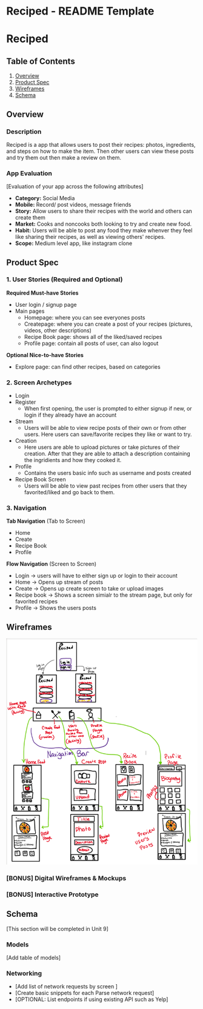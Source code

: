 Reciped - README Template
===

# Reciped

## Table of Contents
1. [Overview](#Overview)
1. [Product Spec](#Product-Spec)
1. [Wireframes](#Wireframes)
2. [Schema](#Schema)

## Overview
### Description
Reciped is a app that allows users to post their recipes: photos, ingredients, and steps on how to make the item. Then other users can view these posts and try them out then make a review on them.

### App Evaluation
[Evaluation of your app across the following attributes]
- **Category:** Social Media
- **Mobile:** Record/ post videos, message friends
- **Story:** Allow users to share their recipes with the world and others can create them
- **Market:** Cooks and noncooks both looking to try and create new food.
- **Habit:** Users will be able to post any food they make whenver they feel like sharing their recipes, as well as viewing others' recipes.
- **Scope:** Medium level app, like instagram clone

## Product Spec

### 1. User Stories (Required and Optional)

**Required Must-have Stories**

* User login / signup page
* Main pages
    * Homepage: where you can see everyones posts
    * Createpage: where you can create a post of your recipes (pictures, videos, other descriptions)
    * Recipe Book page: shows all of the liked/saved recipes
    * Profile page: contain all posts of user, can also logout 

**Optional Nice-to-have Stories**

* Explore page: can find other recipes, based on categories

### 2. Screen Archetypes

* Login
* Register
   * When first opening, the user is prompted to either signup if new, or login if they already have an account
* Stream
    * Users will be able to view recipe posts of their own or from other users. Here users can save/favorite recipes they like or want to try.
* Creation
    * Here users are able to upload pictures or take pictures of their creation. After that they are able to attach a description containing the ingridients and how they cooked it.
* Profile
    * Contains the users basic info such as username and posts created
* Recipe Book Screen
    * Users will be able to view past recipes from other users that they favorited/liked and go back to them.

### 3. Navigation

**Tab Navigation** (Tab to Screen)

* Home
* Create
* Recipe Book
* Profile

**Flow Navigation** (Screen to Screen)

* Login -> users will have to either sign up or login to their account
* Home -> Opens up stream of posts
* Create -> Opens up create screen to take or upload images  
* Recipe book -> Shows a screen simialr to the stream page, but only for favorited recipes
* Profile -> Shows the users posts

## Wireframes
<img src="wireframe.png" width=600>

### [BONUS] Digital Wireframes & Mockups

### [BONUS] Interactive Prototype

## Schema 
[This section will be completed in Unit 9]
### Models
[Add table of models]
### Networking
- [Add list of network requests by screen ]
- [Create basic snippets for each Parse network request]
- [OPTIONAL: List endpoints if using existing API such as Yelp]
